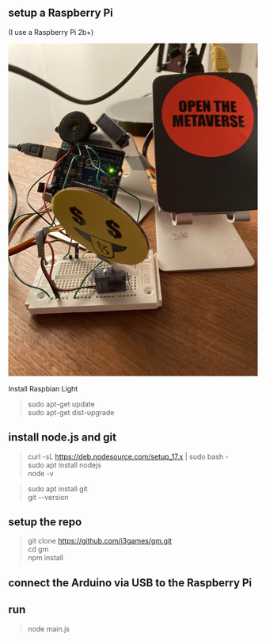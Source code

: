 ## setup a Raspberry Pi 
(I use a Raspberry Pi 2b+)

![](assets/rpi.jpg)

Install Raspbian Light

> sudo apt-get update    
> sudo apt-get dist-upgrade    

## install node.js and git

> curl -sL https://deb.nodesource.com/setup_17.x | sudo bash -    
> sudo apt install nodejs    
> node -v    

> sudo apt install git    
> git --version    

## setup the repo

> git clone https://github.com/i3games/gm.git    
> cd gm    
> npm install        

## connect the Arduino via USB to the Raspberry Pi

## run
> node main.js    
